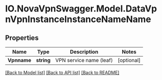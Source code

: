 # IO.NovaVpnSwagger.Model.DataVpnVpnInstanceInstanceNameName
## Properties

Name | Type | Description | Notes
------------ | ------------- | ------------- | -------------
**Vpnname** | **string** | VPN service name (leaf) | [optional] 

[[Back to Model list]](../README.md#documentation-for-models) [[Back to API list]](../README.md#documentation-for-api-endpoints) [[Back to README]](../README.md)

